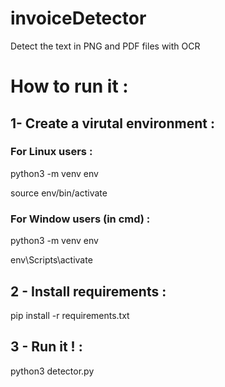 # invoiceDetector
Detect the text in PNG and PDF files with OCR 

# How to run it : 

## 1- Create a virutal environment : 

### For Linux users : 

python3 -m venv env

source env/bin/activate

### For Window users (in cmd) : 

python3 -m venv env

env\Scripts\activate

## 2 - Install requirements :

pip install -r requirements.txt

## 3 - Run it ! :

python3 detector.py 
